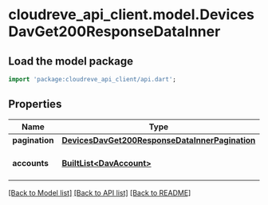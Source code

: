# cloudreve_api_client.model.DevicesDavGet200ResponseDataInner

## Load the model package
```dart
import 'package:cloudreve_api_client/api.dart';
```

## Properties
Name | Type | Description | Notes
------------ | ------------- | ------------- | -------------
**pagination** | [**DevicesDavGet200ResponseDataInnerPagination**](DevicesDavGet200ResponseDataInnerPagination.md) |  | [optional] 
**accounts** | [**BuiltList&lt;DavAccount&gt;**](DavAccount.md) | List of WebDAV accounts. | [optional] 

[[Back to Model list]](../README.md#documentation-for-models) [[Back to API list]](../README.md#documentation-for-api-endpoints) [[Back to README]](../README.md)


